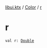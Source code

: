 [libui.ktx](../index.md) / [Color](index.md) / [r](./r.md)

# r

`val r: `[`Double`](https://kotlinlang.org/api/latest/jvm/stdlib/kotlin/-double/index.html)